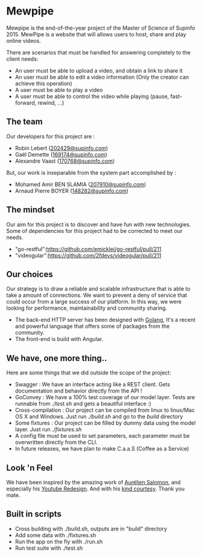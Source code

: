 Mewpipe
=======

Mewpipe is the end-of-the-year project of the Master of Science of Supinfo 2015. 
MewPipe is a website that will allows users to host, share and play online videos.

There are scenarios that must be handled for answering completely to the client needs:

* An user must be able to upload a video, and obtain a link to share it
* An user must be able to edit a video information (Only the creator can achieve this operation)
* A user must be able to play a video
* A user must be able to control the video while playing (pause, fast-forward, rewind, ...)

## The team

Our developers for this project are :

* Robin Lebert (202429@supinfo.com)
* Gaël Demette (169174@supinfo.com)
* Alexandre Vaast (170768@supinfo.com)

But, our work is inseparable from the system part accomplished by :

* Mohamed Amir BEN SLAMIA (207910@supinfo.com)
* Arnaud Pierre BOYER (148282@supinfo.com)

## The mindset

Our aim for this project is to discover and have fun with new technologies. Some of dependencies for this project had 
to be corrected to meet our needs.

* "go-restful":https://github.com/emicklei/go-restful/pull/211
* "videogular":https://github.com/2fdevs/videogular/pull/211

## Our choices

Our strategy is to draw a reliable and scalable infrastructure that is able to take a amount of connections. 
We want to prevent a deny of service that could occur from a large success of our platform. 
In this way, we were looking for performance, maintainability and community sharing.

* The back-end HTTP server has been designed with [Golang](http://golang.org/), 
It's a recent and powerful language that offers some of packages from the community.
* The front-end is build with Angular.

## We have, one more thing..

Here are some things that we did outside the scope of the project:

* Swagger : We have an interface acting like a REST client. Gets documentation and behavior directly from the API !
* GoConvey : We have a 100% test coverage of our model layer. Tests are runnable from _./test.sh_ 
and gets a beautiful interface :)
* Cross-compilation : Our project can be compiled from linux to linux/Mac OS X and Windows. 
Just run _./build.sh_ and go to the _build_ directory
* Some fixtures : Our project can be filled by dummy data using the model layer. Just run _./fixtures.sh_
* A config file must be used to set parameters, each parameter must be overwritten directly from the CLI.
* In future releases, we have plan to make C.a.a.S (Coffee as a Service)

## Look 'n Feel

We have been inspired by the amazing work of [Aurélien Salomon](https://www.behance.net/aureliensalomon), 
and especially his [Youtube Redesign](https://dribbble.com/shots/1338727-Youtube-Redesign/attachments/189488). 
And with his [kind courtesy](https://twitter.com/aureliensalomon/status/609730220560617472). Thank you mate.

## Built in scripts

* Cross building with ./build.sh, outputs are in "build" directory
* Add some data with ./fixtures.sh
* Run the app on the fly with ./run.sh
* Run test suite with ./test.sh

